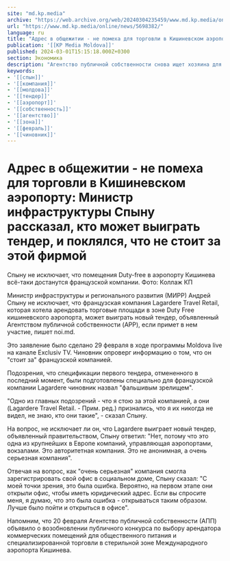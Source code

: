 ```yaml
---
site: "md.kp.media"
archive: "https://web.archive.org/web/20240304235459/www.md.kp.media/online/news/5698382/"
url: "https://www.md.kp.media/online/news/5698382/"
language: ru
title: "Адрес в общежитии - не помеха для торговли в Кишиневском аэропорту: Министр инфраструктуры Спыну рассказал, кто может выиграть тендер, и поклялся, что не стоит за этой фирмой"
publication: '[[KP Media Moldova]]'
published: 2024-03-01T15:15:18.000Z+0300
section: Экономика
description: "Агентство публичной собственности снова ищет хозяина для коммерческих площадей аэропорта"
keywords:
- '[[спын]]'
- '[[компания]]'
- '[[молдова]]'
- '[[тендер]]'
- '[[аэропорт]]'
- '[[собственность]]'
- '[[агентство]]'
- '[[зона]]'
- '[[февраль]]'
- '[[чиновник]]'
---
```


# Адрес в общежитии - не помеха для торговли в Кишиневском аэропорту: Министр инфраструктуры Спыну рассказал, кто может выиграть тендер, и поклялся, что не стоит за этой фирмой

Спыну не исключает, что помещения Duty-free в аэропорту Кишинева всё-таки достанутся французской компании. Фото: Коллаж КП

Министр инфраструктуры и регионального развития (МИРР) Андрей Спыну не исключает, что французская компания Lagardere Travel Retail, которая хотела арендовать торговые площади в зоне Duty Free кишиневского аэропорта, может выиграть новый тендер, объявленный Агентством публичной собственности (APP), если примет в нем участие, пишет noi.md.

Это заявление было сделано 29 февраля в ходе программы Moldova live на канале Exclusiv TV. Чиновник опроверг информацию о том, что он "стоит за" французской компанией.

Подозрения, что спецификации первого тендера, отмененного в последний момент, были подготовлены специально для французской компании Lagardere чиновник назвал "фальшивым зрелищем".

"Одно из главных подозрений - что я стою за этой компанией, а они (Lagardere Travel Retail. - Прим. ред.) признались, что я их никогда не видел, не знаю, кто они такие", - сказал Спыну.

На вопрос, не исключает ли он, что Lagardere выиграет новый тендер, объявленный правительством, Спыну ответил: "Нет, потому что это одна из крупнейших в Европе компаний, управляющая аэропортами, вокзалами. Это авторитетная компания. Это не анонимная, а очень серьезная компания".

Отвечая на вопрос, как "очень серьезная" компания смогла зарегистрировать свой офис в социальном доме, Спыну сказал: "С моей точки зрения, это была ошибка. Вероятно, на первом этапе они открыли офис, чтобы иметь юридический адрес. Если вы спросите меня, я думаю, что это была ошибка - открываться таким образом. Лучше было пойти и открыться в офисе".

Напомним, что 20 февраля Агентство публичной собственности (АПП) объявило о возобновлении публичного конкурса по выбору арендатора коммерческих помещений для общественного питания и специализированной торговли в стерильной зоне Международного аэропорта Кишинева.